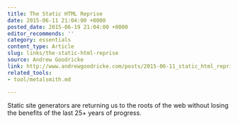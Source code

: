 ```yaml
---
title: The Static HTML Reprise
date: 2015-06-11 21:04:00 +0000
posted_date: 2015-06-19 21:04:00 +0000
editor_recommends: ''
category: essentials
content_type: Article
slug: links/the-static-html-reprise
source: Andrew Goodricke
link: http://www.andrewgoodricke.com/posts/2015-06-11_static_html_reprise.html
related_tools:
- tool/metalsmith.md

---
```

Static site generators are returning us to the roots of the web without losing the benefits of the last 25+ years of progress.



